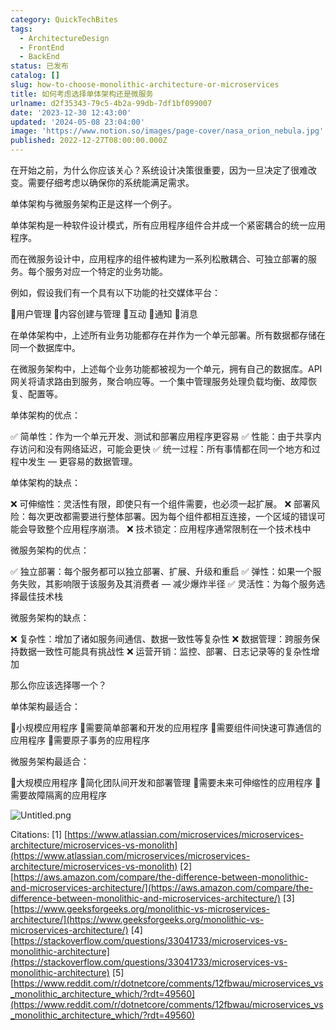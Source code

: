 ```yaml
---
category: QuickTechBites
tags:
  - ArchitectureDesign
  - FrontEnd
  - BackEnd
status: 已发布
catalog: []
slug: how-to-choose-monolithic-architecture-or-microservices
title: 如何考虑选择单体架构还是微服务
urlname: d2f35343-79c5-4b2a-99db-7df1bf099007
date: '2023-12-30 12:43:00'
updated: '2024-05-08 23:04:00'
image: 'https://www.notion.so/images/page-cover/nasa_orion_nebula.jpg'
published: 2022-12-27T08:00:00.000Z
---
```


在开始之前，为什么你应该关心？系统设计决策很重要，因为一旦决定了很难改变。需要仔细考虑以确保你的系统能满足需求。


单体架构与微服务架构正是这样一个例子。


单体架构是一种软件设计模式，所有应用程序组件合并成一个紧密耦合的统一应用程序。


而在微服务设计中，应用程序的组件被构建为一系列松散耦合、可独立部署的服务。每个服务对应一个特定的业务功能。


例如，假设我们有一个具有以下功能的社交媒体平台：


🔸用户管理
🔸内容创建与管理
🔸互动
🔸通知
🔸消息


在单体架构中，上述所有业务功能都存在并作为一个单元部署。所有数据都存储在同一个数据库中。


在微服务架构中，上述每个业务功能都被视为一个单元，拥有自己的数据库。API 网关将请求路由到服务，聚合响应等。一个集中管理服务处理负载均衡、故障恢复、配置等。


单体架构的优点：


✅ 简单性：作为一个单元开发、测试和部署应用程序更容易
✅ 性能：由于共享内存访问和没有网络延迟，可能会更快
✅ 统一过程：所有事情都在同一个地方和过程中发生 — 更容易的数据管理。


单体架构的缺点：


❌ 可伸缩性：灵活性有限，即使只有一个组件需要，也必须一起扩展。
❌ 部署风险：每次更改都需要进行整体部署。因为每个组件都相互连接，一个区域的错误可能会导致整个应用程序崩溃。
❌ 技术锁定：应用程序通常限制在一个技术栈中


微服务架构的优点：


✅ 独立部署：每个服务都可以独立部署、扩展、升级和重启
✅ 弹性：如果一个服务失败，其影响限于该服务及其消费者 — 减少爆炸半径
✅ 灵活性：为每个服务选择最佳技术栈


微服务架构的缺点：


❌ 复杂性：增加了诸如服务间通信、数据一致性等复杂性
❌ 数据管理：跨服务保持数据一致性可能具有挑战性
❌ 运营开销：监控、部署、日志记录等的复杂性增加


那么你应该选择哪一个？


单体架构最适合：


🔹小规模应用程序
🔹需要简单部署和开发的应用程序
🔹需要组件间快速可靠通信的应用程序
🔹需要原子事务的应用程序


微服务架构最适合：


🔸大规模应用程序
🔸简化团队间开发和部署管理
🔸需要未来可伸缩性的应用程序
🔸需要故障隔离的应用程序


![Untitled.png](https://prod-files-secure.s3.us-west-2.amazonaws.com/5d24fe63-e567-4804-86f9-9fdc62e13082/8d149051-cc00-4198-a3d7-e00805eb8f9e/Untitled.png?X-Amz-Algorithm=AWS4-HMAC-SHA256&X-Amz-Content-Sha256=UNSIGNED-PAYLOAD&X-Amz-Credential=ASIAZI2LB46663M3YRQI%2F20250418%2Fus-west-2%2Fs3%2Faws4_request&X-Amz-Date=20250418T213449Z&X-Amz-Expires=3600&X-Amz-Security-Token=IQoJb3JpZ2luX2VjEPX%2F%2F%2F%2F%2F%2F%2F%2F%2F%2FwEaCXVzLXdlc3QtMiJHMEUCIC2oURa%2BQfijnSkDaoClHUqb%2Fsg3fZXCN0n1%2BzA7gFmJAiEAoTmNgBAqoa1HtaPytGUEpcaArHyBbIPfpLf2D93TEKsq%2FwMIfhAAGgw2Mzc0MjMxODM4MDUiDJ815mJsOkYCTZz%2BMyrcA8x%2BnuReGOCVOxCAkuBPHMrMIz%2B8adaoCG4Vjw%2BqTr0Avh22wtqvYC3MBQcGtuEFn9ynsXi7zGTM0jtkAbp%2FY9n%2FLLz7m4g9tZNORzkMplrHnp3FLS88PLXa2U5dLVoyjOoekJXcrEdpGUF9LUDcr%2BeSm13V0d0rtdt9sy%2FRdsjB8YUhZn%2Ba2XN39hOR5sCoTYLO5V5N6LTe8LEBud3h8Xp11NTpL%2F4RMCQ0f0SKCNeW23dWNFKj9jmoKPlX3QiVGloIyy6ZITFTFYydf64ma0oNzaJSSLZq3PhaNU7wlNXC0vSDNTJMJ4tkXAvLTcV107sATvQkqzk7Z5nT5VquPmvBB9k6CzMtzWEfX10WcmEnQRb2ptBwwqdfe3qsdU5IpneFY5OU%2FVWisrBrA8hb5snSaZr6XoNvNY6LHmpfRTze%2Bax9KzU1Fg0qIMRWK9tq5XstfUu99IHvFsT8gvplIxrAFNgFmbYKercI8AyNp3XZqfEuQTUrxQRAnHyoptkvEunmL2yqub7mUlc6KaADu%2FPZ9M20YEku1pq4pUt1GX4VK5v%2F1%2FMVdBEnGVm6OWSlpKUE9EgA1G%2Fly8jOjjzNAmu%2FzFP3jM1BeE3UjrFV5CFMTT0HATNOVGRzVvfXMO38isAGOqUBGUZecJ95I29GZ6JxxHDC2rOGpJFVDF%2F%2FJhbHDovNVtaGEML0ufMi4HlBucZi994xdlkZS9rQdFLHAOIOBNOJRvlcnbBpSVQkaicEZ2AOYsUVA0pJhduYKmnwWovb1sF0C9ObLa%2B4qCHr%2BmB6%2BMmkYMnbU5alUUL63PCeMfykhh%2BW5o29%2BRMwd1OLwwZkcj3eDv5SC7StmiSfpzAleMCqOIRXfIlb&X-Amz-Signature=1a7055000df0e865d637c18feab0f40ebacdd3faba45c2121055640143c4af6a&X-Amz-SignedHeaders=host&x-id=GetObject)


Citations:
[1] [https://www.atlassian.com/microservices/microservices-architecture/microservices-vs-monolith](https://www.atlassian.com/microservices/microservices-architecture/microservices-vs-monolith)
[2] [https://aws.amazon.com/compare/the-difference-between-monolithic-and-microservices-architecture/](https://aws.amazon.com/compare/the-difference-between-monolithic-and-microservices-architecture/)
[3] [https://www.geeksforgeeks.org/monolithic-vs-microservices-architecture/](https://www.geeksforgeeks.org/monolithic-vs-microservices-architecture/)
[4] [https://stackoverflow.com/questions/33041733/microservices-vs-monolithic-architecture](https://stackoverflow.com/questions/33041733/microservices-vs-monolithic-architecture)
[5] [https://www.reddit.com/r/dotnetcore/comments/12fbwau/microservices_vs_monolithic_architecture_which/?rdt=49560](https://www.reddit.com/r/dotnetcore/comments/12fbwau/microservices_vs_monolithic_architecture_which/?rdt=49560)

